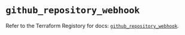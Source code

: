 # `github_repository_webhook`

Refer to the Terraform Registory for docs: [`github_repository_webhook`](https://registry.terraform.io/providers/integrations/github/5.43.0/docs/resources/repository_webhook).
